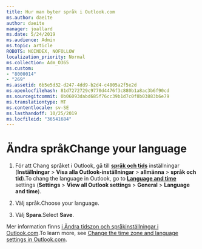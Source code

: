 ```yaml
---
title: Hur man byter språk i Outlook.com
ms.author: daeite
author: daeite
manager: joallard
ms.date: 5/24/2019
ms.audience: Admin
ms.topic: article
ROBOTS: NOINDEX, NOFOLLOW
localization_priority: Normal
ms.collection: Adm_O365
ms.custom:
- "8000014"
- "269"
ms.assetid: 6b5e5d32-d247-4dd9-b2d4-c4805a2f5e2d
ms.openlocfilehash: 81d7272729c9770d4476f3c880b1a8ac3b6f90cd
ms.sourcegitcommit: 0b06093dabd685f76cc39b1d7c0f8b03883b6e79
ms.translationtype: MT
ms.contentlocale: sv-SE
ms.lasthandoff: 10/25/2019
ms.locfileid: "36541684"
---
```

# <a name="change-your-language"></a><span data-ttu-id="17679-102">Ändra språk</span><span class="sxs-lookup"><span data-stu-id="17679-102">Change your language</span></span>

1. <span data-ttu-id="17679-103">För att Chang språket i Outlook, gå till [**språk och tids**](https://outlook.live.com/mail/options/general/timeAndLanguage/regional) inställningar (**Inställningar** \> **Visa alla Outlook-inställningar** > **allmänna** > **språk och tid**).</span><span class="sxs-lookup"><span data-stu-id="17679-103">To chang the language in Outlook, go to [**Language and time**](https://outlook.live.com/mail/options/general/timeAndLanguage/regional) settings (**Settings** \> **View all Outlook settings** > **General** > **Language and time**).</span></span>

2. <span data-ttu-id="17679-104">Välj språk.</span><span class="sxs-lookup"><span data-stu-id="17679-104">Choose your language.</span></span>

3. <span data-ttu-id="17679-105">Välj **Spara**.</span><span class="sxs-lookup"><span data-stu-id="17679-105">Select **Save**.</span></span>

<span data-ttu-id="17679-106">Mer information finns [i Ändra tidszon och språkinställningar i Outlook.com](https://go.microsoft.com/fwlink/p/?linkid=873132).</span><span class="sxs-lookup"><span data-stu-id="17679-106">To learn more, see [Change the time zone and language settings in Outlook.com](https://go.microsoft.com/fwlink/p/?linkid=873132).</span></span>